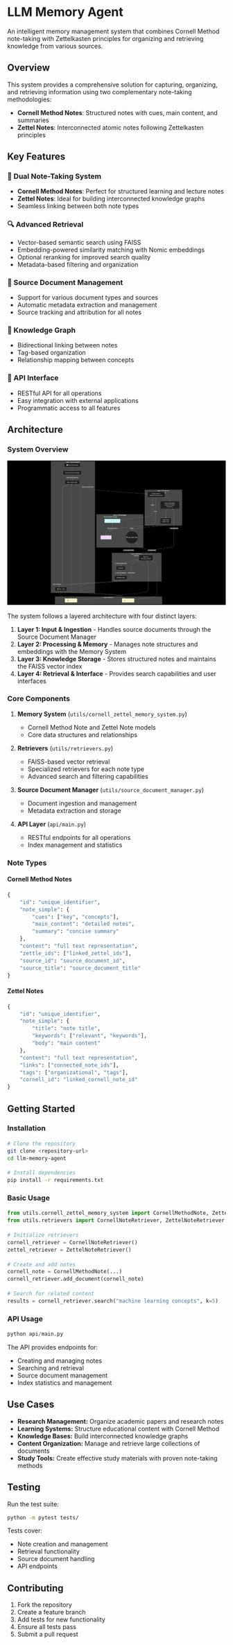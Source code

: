 # LLM Memory Agent

An intelligent memory management system that combines Cornell Method note-taking with Zettelkasten principles for organizing and retrieving knowledge from various sources.

## Overview

This system provides a comprehensive solution for capturing, organizing, and retrieving information using two complementary note-taking methodologies:

- **Cornell Method Notes**: Structured notes with cues, main content, and summaries
- **Zettel Notes**: Interconnected atomic notes following Zettelkasten principles

## Key Features

### 🧠 Dual Note-Taking System
- **Cornell Method Notes**: Perfect for structured learning and lecture notes
- **Zettel Notes**: Ideal for building interconnected knowledge graphs
- Seamless linking between both note types

### 🔍 Advanced Retrieval
- Vector-based semantic search using FAISS
- Embedding-powered similarity matching with Nomic embeddings
- Optional reranking for improved search quality
- Metadata-based filtering and organization

### 📄 Source Document Management
- Support for various document types and sources
- Automatic metadata extraction and management
- Source tracking and attribution for all notes

### 🔗 Knowledge Graph
- Bidirectional linking between notes
- Tag-based organization
- Relationship mapping between concepts

### 🚀 API Interface
- RESTful API for all operations
- Easy integration with external applications
- Programmatic access to all features

## Architecture

### System Overview

![LLM Memory Agent Architecture](figures/mermaid-diagram-llm-memory-agent.png)

The system follows a layered architecture with four distinct layers:

1. **Layer 1: Input & Ingestion** - Handles source documents through the Source Document Manager
2. **Layer 2: Processing & Memory** - Manages note structures and embeddings with the Memory System
3. **Layer 3: Knowledge Storage** - Stores structured notes and maintains the FAISS vector index
4. **Layer 4: Retrieval & Interface** - Provides search capabilities and user interfaces

### Core Components

1. **Memory System** (`utils/cornell_zettel_memory_system.py`)
   - Cornell Method Note and Zettel Note models
   - Core data structures and relationships

2. **Retrievers** (`utils/retrievers.py`)
   - FAISS-based vector retrieval
   - Specialized retrievers for each note type
   - Advanced search and filtering capabilities

3. **Source Document Manager** (`utils/source_document_manager.py`)
   - Document ingestion and management
   - Metadata extraction and storage

4. **API Layer** (`api/main.py`)
   - RESTful endpoints for all operations
   - Index management and statistics

### Note Types

#### Cornell Method Notes
```python
{
    "id": "unique_identifier",
    "note_simple": {
        "cues": ["key", "concepts"],
        "main_content": "detailed notes",
        "summary": "concise summary"
    },
    "content": "full text representation",
    "zettle_ids": ["linked_zettel_ids"],
    "source_id": "source_document_id",
    "source_title": "source_document_title"
}
```

#### Zettel Notes
```python
{
    "id": "unique_identifier",
    "note_simple": {
        "title": "note title",
        "keywords": ["relevant", "keywords"],
        "body": "main content"
    },
    "content": "full text representation",
    "links": ["connected_note_ids"],
    "tags": ["organizational", "tags"],
    "cornell_id": "linked_cornell_note_id"
}
```

## Getting Started

### Installation
```bash
# Clone the repository
git clone <repository-url>
cd llm-memory-agent

# Install dependencies
pip install -r requirements.txt
```

### Basic Usage
```python
from utils.cornell_zettel_memory_system import CornellMethodNote, ZettelNote
from utils.retrievers import CornellNoteRetriever, ZettelNoteRetriever

# Initialize retrievers
cornell_retriever = CornellNoteRetriever()
zettel_retriever = ZettelNoteRetriever()

# Create and add notes
cornell_note = CornellMethodNote(...)
cornell_retriever.add_document(cornell_note)

# Search for related content
results = cornell_retriever.search("machine learning concepts", k=5)
```

### API Usage
```python
python api/main.py
```
The API provides endpoints for:
- Creating and managing notes
- Searching and retrieval
- Source document management
- Index statistics and management

## Use Cases
- **Research Management:** Organize academic papers and research notes
- **Learning Systems:** Structure educational content with Cornell Method
- **Knowledge Bases:** Build interconnected knowledge graphs
- **Content Organization:** Manage and retrieve large collections of documents
- **Study Tools:** Create effective study materials with proven note-taking methods

## Testing
Run the test suite:
```bash
python -m pytest tests/
```
Tests cover:
- Note creation and management
- Retrieval functionality
- Source document handling
- API endpoints

## Contributing
1. Fork the repository
2. Create a feature branch
3. Add tests for new functionality
4. Ensure all tests pass
5. Submit a pull request